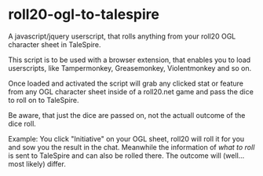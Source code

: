 # roll20-ogl-to-talespire

A javascript/jquery userscript, that rolls anything from your roll20 OGL character sheet in TaleSpire.

This script is to be used with a browser extension, that enables you to load userscripts, like Tampermonkey, Greasemonkey, Violentmonkey and so on.

Once loaded and activated the script will grab any clicked stat or feature from any OGL character sheet inside of a roll20.net game and pass the dice to roll on to TaleSpire.

Be aware, that just the dice are passed on, not the actuall outcome of the dice roll.

Example: You click "Initiative" on your OGL sheet, roll20 will roll it for you and sow you the result in the chat. Meanwhile the information of *what to roll* is sent to TaleSpire and can also be rolled there. The outcome will (well... most likely) differ.
